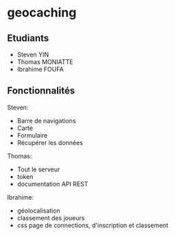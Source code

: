 # geocaching

## Etudiants

- Steven YIN
- Thomas MONIATTE
- Ibrahime FOUFA

## Fonctionnalités

Steven:
- Barre de navigations
- Carte
- Formulaire
- Récupérer les données


Thomas:
- Tout le serveur
- token
- documentation API REST

Ibrahime:
- géolocalisation
- classement des joueurs
- css page de connections, d'inscription et classement
